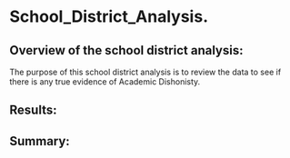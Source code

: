 # School_District_Analysis.

## Overview of the school district analysis:

The purpose of this school district analysis is to review the data to see if there is any true evidence of Academic Dishonisty.

## Results:

## Summary:
